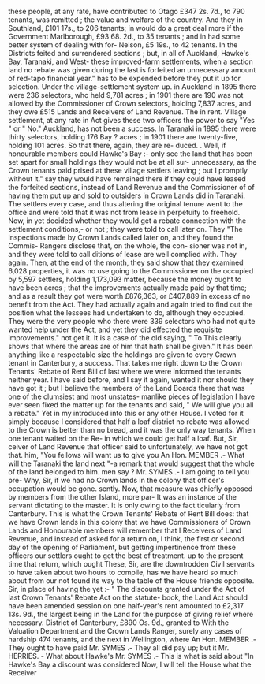 these people, at any rate, have contributed to Otago £347 2s. 7d., to 790 tenants, was remitted ; the value and welfare of the country. And they in Southland, £101 17s., to 206 tenants; in would do a great deal more if the Government Marlborough, £93 68. 2d., to 35 tenants ; and in had some better system of dealing with for- Nelson, £5 19s., to 42 tenants. In the Districts feited and surrendered sections ; but, in all of Auckland, Hawke's Bay, Taranaki, and West- these improved-farm settlements, when a section land no rebate was given during the last is forfeited an unnecessary amount of red-tapo financial year." has to be expended before they put it up for selection. Under the village-settlement system up. in Auckland in 1895 there were 236 selectors, who held 9,781 acres ; in 1901 there are 190 was not allowed by the Commissioner of Crown selectors, holding 7,837 acres, and they owe £515 Lands and Receivers of Land Revenue. The in rent. Village settlement, at any rate in Act gives these two officers the power to say "Yes " or " No." Auckland, has not been a success. In Taranaki in 1895 there were thirty selectors, holding 176 Bay ? acres ; in 1901 there are twenty-five, holding 101 acres. So that there, again, they are re- duced. . Well, if honourable members could Hawke's Bay :- only see the land that has been set apart for small holdings they would not be at all sur- unnecessary, as the Crown tenants paid prised at these village settlers leaving ; but I promptly without it." say they would have remained there if they could have leased the forfeited sections, instead of Land Revenue and the Commissioner of of having them put up and sold to outsiders in Crown Lands did in Taranaki. The settlers every case, and thus altering the original tenure went to the office and were told that it was not from lease in perpetuity to freehold. Now, in yet decided whether they would get a rebate connection with the settlement conditions,- or not ; they were told to call later on. They "The inspections made by Crown Lands called later on, and they found the Commis- Rangers disclose that, on the whole, the con- sioner was not in, and they were told to call ditions of lease are well complied with. They again. Then, at the end of the month, they said show that they examined 6,028 properties, it was no use going to the Commissioner on the occupied by 5,597 settlers, holding 1,173,093 matter, because the money ought to have been acres ; that the improvements actually made paid by that time; and as a result they got were worth £876,363, or £407,889 in excess of no benefit from the Act. They had actually again and again tried to find out the position what the lessees had undertaken to do, although they occupied. They were the very people who there were 339 selectors who had not quite wanted help under the Act, and yet they did effected the requisite improvements." not get it. It is a case of the old saying, " To This clearly shows that where the areas are of him that hath shall be given." It has been anything like a respectable size the holdings are given to every Crown tenant in Canterbury, a success. That takes me right down to the Crown Tenants' Rebate of Rent Bill of last where we were informed the tenants neither year. I have said before, and I say it again, wanted it nor should they have got it ; but I believe the members of the Land Boards there that was one of the clumsiest and most unstates- manlike pieces of legislation I have ever seen fixed the matter up for the tenants and said, " We will give you all a rebate." Yet in my introduced into this or any other House. I voted for it simply because I considered that half a loaf district no rebate was allowed to the Crown is better than no bread, and it was the only way tenants. When one tenant waited on the Re- in which we could get half a loaf. But, Sir, ceiver of Land Revenue that officer said to unfortunately, we have not got that. him, "You fellows will want us to give you An Hon. MEMBER .- What will the Taranaki the land next "-a remark that would suggest that the whole of the land belonged to him. men say ? Mr. SYMES .- I am going to tell you pre- Why, Sir, if we had no Crown lands in the colony that officer's occupation would be gone. sently. Now, that measure was chiefly opposed by members from the other Island, more par- It was an instance of the servant dictating to the master. It is only owing to the fact ticularly from Canterbury. This is what the Crown Tenants' Rebate of Rent Bill does: that we have Crown lands in this colony that we have Commissioners of Crown Lands and Honourable members will remember that I Receivers of Land Revenue, and instead of asked for a return on, I think, the first or second day of the opening of Parliament, but getting impertinence from these officers our settlers ought to get the best of treatment. up to the present time that return, which ought These, Sir, are the downtrodden Civil servants to have taken about two hours to compile, has we have heard so much about from our not found its way to the table of the House friends opposite. Sir, in place of having the yet :- " The discounts granted under the Act of last Crown Tenants' Rebate Act on the statute- book, the Land Act should have been amended session on one half-year's rent amounted to £2,317 13s. 9d., the largest being in the Land for the purpose of giving relief where necessary. District of Canterbury, £890 Os. 9d., granted to With the Valuation Department and the Crown Lands Ranger, surely any cases of hardship 474 tenants, and the next in Wellington, where An Hon. MEMBER .- They ought to have paid Mr. SYMES .- They all did pay up; but it Mr. HERRIES. - What about Hawke's Mr. SYMES .- This is what is said about "In Hawke's Bay a discount was considered Now, I will tell the House what the Receiver 